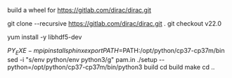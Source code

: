 build a wheel for https://gitlab.com/dirac/dirac.git

git clone --recursive https://gitlab.com/dirac/dirac.git .
git checkout v22.0

yum install -y libhdf5-dev

$PY_EXE -m pip install sphinx
export PATH=$PATH:/opt/python/cp37-cp37m/bin
sed -i "s/env python/env python3/g" pam.in
./setup --python=/opt/python/cp37-cp37m/bin/python3 build
cd build
make
cd ..